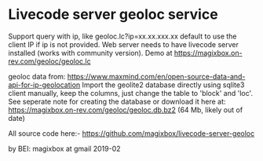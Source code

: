 Livecode server geoloc service
======================================================
Support query with ip, like geoloc.lc?ip=xx.xx.xxx.xx
default to use the client IP if ip is not provided.
Web server needs to have livecode server installed (works with community version).
Demo at https://magixbox.on-rev.com/geoloc/geoloc.lc

geoloc data from:
  https://www.maxmind.com/en/open-source-data-and-api-for-ip-geolocation
Import the geolite2 database directly using sqlite3 client manually,
keep the columns, just change the table to 'block' and 'loc'.
See seperate note for creating the database or download it here at:
  https://magixbox.on-rev.com/geoloc/geoloc.db.bz2 (64 Mb, likely out of date)

All source code here:-
  https://github.com/magixbox/livecode-server-geoloc

by BEI: magixbox at gmail 
2019-02

